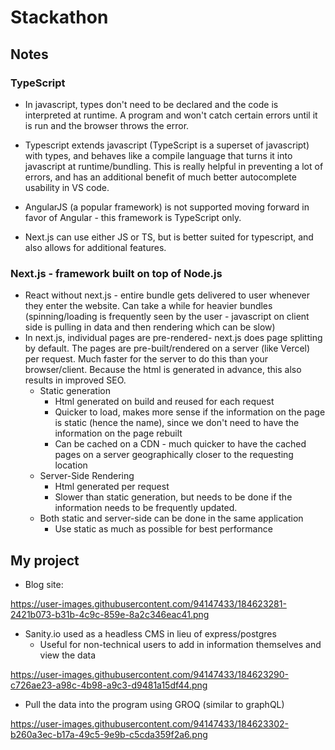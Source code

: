 # Stackathon

## Notes

### TypeScript

- In javascript, types don't need to be declared and the code is interpreted at runtime. A program and won't catch certain errors until it is run and the browser throws the error.

- Typescript extends javascript (TypeScript is a superset of javascript) with types, and behaves like a compile language that turns it into javascript at runtime/bundling. This is really helpful in preventing a lot of errors, and has an additional benefit of much better autocomplete usability in VS code.

- AngularJS (a popular framework) is not supported moving forward in favor of Angular - this framework is TypeScript only.

- Next.js can use either JS or TS, but is better suited for typescript, and also allows for additional features.

### Next.js - framework built on top of Node.js

- React without next.js - entire bundle gets delivered to user whenever they enter the website. Can take a while for heavier bundles (spinning/loading is frequently seen by the user - javascript on client side is pulling in data and then rendering which can be slow)
- In next.js, individual pages are pre-rendered- next.js does page splitting by default. The pages are pre-built/rendered on a server (like Vercel) per request. Much faster for the server to do this than your browser/client. Because the html is generated in advance, this also results in improved SEO.
  - Static generation
    - Html generated on build and reused for each request
    - Quicker to load, makes more sense if the information on the page is static (hence the name), since we don't need to have the information on the page rebuilt
    - Can be cached on a CDN - much quicker to have the cached pages on a server geographically closer to the requesting location
  - Server-Side Rendering
    - Html generated per request
    - Slower than static generation, but needs to be done if the information needs to be frequently updated.
  - Both static and server-side can be done in the same application
    - Use static as much as possible for best performance

## My project

- Blog site:

https://user-images.githubusercontent.com/94147433/184623281-2421b073-b31b-4c9c-859e-8a2c346eac41.png

- Sanity.io used as a headless CMS in lieu of express/postgres
  - Useful for non-technical users to add in information themselves and view the data

https://user-images.githubusercontent.com/94147433/184623290-c726ae23-a98c-4b98-a9c3-d9481a15df44.png

- Pull the data into the program using GROQ (similar to graphQL)

https://user-images.githubusercontent.com/94147433/184623302-b260a3ec-b17a-49c5-9e9b-c5cda359f2a6.png
